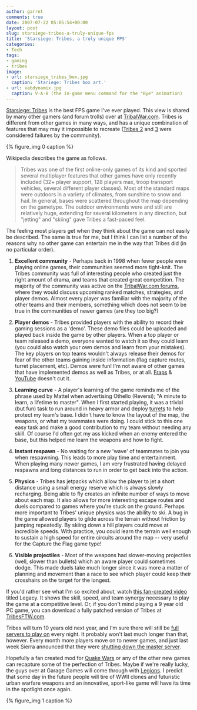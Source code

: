 ```yaml
---
author: garret
comments: true
date: 2007-07-22 05:05:54+00:00
layout: post
slug: starsiege-tribes-a-truly-unique-fps
title: 'Starsiege: Tribes, a truly unique FPS'
categories:
- Tech
tags:
- gaming
- tribes
image:
- url: starsiege_tribes_box.jpg
  caption: 'Stariege: Tribes box art.'
- url: vabdynamix.jpg
  caption: V-A-B (the in-game menu command for the "Bye" animation)
---
```


[Starsiege: Tribes](http://en.wikipedia.org/wiki/Starsiege:_Tribes) is the best FPS game I've ever played. This view is shared by many other gamers (and forum trolls) over at [TribalWar.com](http://www.tribalwar.com/forums/). Tribes is different from other games in many ways, and has a unique combination of features that may may it impossible to recreate ([Tribes 2](http://en.wikipedia.org/wiki/Tribes_2) and [3](http://en.wikipedia.org/wiki/Tribes:_Vengeance) were considered failures by the community).

{% figure_img 0 caption %}

Wikipedia describes the game as follows.

> Tribes was one of the first online-only games of its kind and sported several multiplayer features that other games have only recently included (32+ player support, 128 players max, troop transport vehicles, several different player classes). Most of the standard maps were outdoors in a variety of climates, from sunshine to snow and hail. In general, bases were scattered throughout the map depending on the gametype. The outdoor environments were and still are relatively huge, extending for several kilometers in any direction, but "jetting" and "skiing" gave Tribes a fast-paced feel.</blockquote>

The feeling most players get when they think about the game can not easily be described. The same is true for me, but I think I can list a number of the reasons why no other game can entertain me in the way that Tribes did (in no particular order).

  1. **Excellent community** - Perhaps back in 1998 when fewer people were playing online games, their communities seemed more tight-knit. The Tribes community was full of interesting people who created just the right amount of drama, and teams that created great competition. The majority of the community was active on the [TribalWar.com forums](http://www.tribalwar.com/forums/), where they would discuss upcoming ranked matches, strategies, and player demos. Almost every player was familiar with the majority of the other teams and their members, something which does not seem to be true in the communities of newer games (are they too big?)

  2. **Player demos** - Tribes provided players with the ability to record their gaming sessions as a 'demo'. These demo files could be uploaded and played back inside the game by other players. When a top player or team released a demo, everyone wanted to watch it so they could learn (you could also watch your own demos and learn from your mistakes). The key players on top teams wouldn't always release their demos for fear of the other teams gaining inside information (flag capture routes, turret placement, etc). Demos were fun! I'm not aware of other games that have implemented demos as well as Tribes, or at all. [Fraps](http://www.fraps.com) & [YouTube](http://www.youtube.com/) doesn't cut it.

  3. **Learning curve** - A player's learning of the game reminds me of the phrase used by Mattel when advertising Othello (Reversi); "A minute to learn, a lifetime to master". When I first started playing, it was a trivial (but fun) task to run around in heavy armor and deploy [turrets](http://en.wikipedia.org/wiki/Starsiege_Tribes#Turrets) to help protect my team's base. I didn't have to know the layout of the map, the weapons, or what my teammates were doing. I could stick to this one easy task and make a good contribution to my team without needing any skill. Of course I'd often get my ass kicked when an enemy entered the base, but this helped me learn the weapons and how to fight.

  4. **Instant respawn** - No waiting for a new 'wave' of teammates to join you when respawning. This leads to more play time and entertainment. When playing many newer games, I am very frustrated having delayed respawns and long distances to run in order to get back into the action.

  5. **Physics** - Tribes has jetpacks which allow the player to jet a short distance using a small energy reserve which is always slowly recharging. Being able to fly creates an infinite number of ways to move about each map. It also allows for more interesting escape routes and duels compared to games where you're stuck on the ground. Perhaps more important to Tribes' unique physics was the ability to ski. A bug in the game allowed players to glide across the terrain without friction by jumping repeatedly. By skiing down a hill players could move at incredible speeds. With practice, you could learn the terrain well enough to sustain a high speed for entire circuits around the map -- very useful for the Capture the Flag game type!

  6. **Visible projectiles** - Most of the weapons had slower-moving projectiles (well, slower than bullets) which an aware player could sometimes dodge. This made duels take much longer since it was more a matter of planning and movement than a race to see which player could keep their crosshairs on the target for the longest.

If you'd rather see what I'm so excited about, watch [this fan-created video](http://video.google.com/videoplay?docid=2209926384955970402) titled Legacy. It shows the skill, speed, and team synergy necessary to play the game at a competitive level. Or, if you don't mind playing a 9 year old PC game, you can download a fully patched version of Tribes at [TribesFTW.com](http://tribesftw.com/).

Tribes will turn 10 years old next year, and I'm sure there will still be [full servers to play on](http://tribesquery.toocrooked.com/sort.php?n=Players) every night. It probably won't last much longer than that, however. Every month more players move on to newer games, and just last week Sierra announced that they were [shutting down the master server](http://www.tribalwar.com/forums/showthread.php?t=497388).

Hopefully a fan created mod for [Quake Wars](http://en.wikipedia.org/wiki/Enemy_Territory:_Quake_Wars) or any of the other new games can recapture some of the perfection of Tribes. Maybe if we're really lucky, the guys over at Garage Games will come through with [Legions](http://www.legionsgame.com/). I predict that some day in the future people will tire of WWII clones and futuristic urban warfare weapons and an innovative, sport-like game will have its time in the spotlight once again.

{% figure_img 1 caption %}
